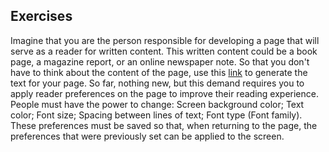 ## Exercises

Imagine that you are the person responsible for developing a page that will serve as a reader for written content.
This written content could be a book page, a magazine report, or an online newspaper note. So that you don't have to think about the content of the page, use this [link](https://www.lipsum.com/) to generate the text for your page.
So far, nothing new, but this demand requires you to apply reader preferences on the page to improve their reading experience.
People must have the power to change:
Screen background color;
Text color;
Font size;
Spacing between lines of text;
Font type (Font family).
These preferences must be saved so that, when returning to the page, the preferences that were previously set can be applied to the screen.

